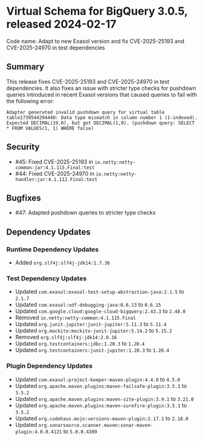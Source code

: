 # Virtual Schema for BigQuery 3.0.5, released 2024-02-17

Code name: Adapt to new Exasol version and fix CVE-2025-25193 and CVE-2025-24970 in test dependencies

## Summary

This release fixes CVE-2025-25193 and CVE-2025-24970 in test dependencies. It also fixes an issue with stricter type checks for pushdown queries introduced in recent Exasol versions that caused queries to fail with the following error:

```
Adapter generated invalid pushdown query for virtual table table1739544294440: Data type mismatch in column number 1 (1-indexed). Expected DECIMAL(19,0), but got DECIMAL(1,0). (pushdown query: SELECT * FROM VALUES(1, 1) WHERE false) 
```

## Security

* #45: Fixed CVE-2025-25193 in `io.netty:netty-common:jar:4.1.115.Final:test`
* #44: Fixed CVE-2025-24970 in `io.netty:netty-handler:jar:4.1.112.Final:test`

## Bugfixes

* #47: Adapted pushdown queries to stricter type checks

## Dependency Updates

### Runtime Dependency Updates

* Added `org.slf4j:slf4j-jdk14:1.7.36`

### Test Dependency Updates

* Updated `com.exasol:exasol-test-setup-abstraction-java:2.1.5` to `2.1.7`
* Updated `com.exasol:udf-debugging-java:0.6.13` to `0.6.15`
* Updated `com.google.cloud:google-cloud-bigquery:2.43.3` to `2.48.0`
* Removed `io.netty:netty-common:4.1.115.Final`
* Updated `org.junit.jupiter:junit-jupiter:5.11.3` to `5.11.4`
* Updated `org.mockito:mockito-junit-jupiter:5.14.2` to `5.15.2`
* Removed `org.slf4j:slf4j-jdk14:2.0.16`
* Updated `org.testcontainers:jdbc:1.20.3` to `1.20.4`
* Updated `org.testcontainers:junit-jupiter:1.20.3` to `1.20.4`

### Plugin Dependency Updates

* Updated `com.exasol:project-keeper-maven-plugin:4.4.0` to `4.5.0`
* Updated `org.apache.maven.plugins:maven-failsafe-plugin:3.5.1` to `3.5.2`
* Updated `org.apache.maven.plugins:maven-site-plugin:3.9.1` to `3.21.0`
* Updated `org.apache.maven.plugins:maven-surefire-plugin:3.5.1` to `3.5.2`
* Updated `org.codehaus.mojo:versions-maven-plugin:2.17.1` to `2.18.0`
* Updated `org.sonarsource.scanner.maven:sonar-maven-plugin:4.0.0.4121` to `5.0.0.4389`
